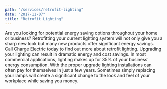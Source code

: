 ```yaml
---
path: "/services/retrofit-lighting"
date: "2017-11-07"
title: "Retrofit Lighting"
---
```


Are you looking for potential energy saving options throughout your home or business? Retrofitting your current lighting system will not only give you a sharp new look but many new products offer significant energy savings. Call Charge Electric today to find out more about retrofit lighting. Upgrading your lighting can result in dramatic energy and cost savings. In most commercial applications, lighting makes up for 35% of your business’ energy consumption. With the proper upgrade lighting installations can often pay for themselves in just a few years. Sometimes simply replacing your lamps will create a significant change to the look and feel of your workplace while saving you money.
